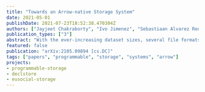```yaml
---
title: "Towards an Arrow-native Storage System"
date: 2021-05-01
publishDate: 2021-07-23T18:52:38.470304Z
authors: ["Jayjeet Chakraborty", "Ivo Jimenez", "Sebastiaan Alvarez Rodriguez", "Alexandru Uta", "Jeff LeFevre", "Carlos Maltzahn"]
publication_types: ["3"]
abstract: "With the ever-increasing dataset sizes, several file formats like Parquet, ORC, and Avro have been developed to store data efficiently and to save network and interconnect bandwidth at the price of additional CPU utilization. However, with the advent of networks supporting 25-100 Gb/s and storage devices delivering 1,000,000 reqs/sec the CPU has become the bottleneck, trying to keep up feeding data in and out of these fast devices. The result is that data access libraries executed on single clients are often CPU-bound and cannot utilize the scale-out benefits of distributed storage systems. One attractive solution to this problem is to offload data-reducing processing and filtering tasks to the storage layer. However, modifying legacy storage systems to support compute offloading is often tedious and requires extensive understanding of the internals. Previous approaches re-implemented functionality of data processing frameworks and access library for a particular storage system, a duplication of effort that might have to be repeated for different storage systems. In this paper, we introduce a new design paradigm that allows extending programmable object storage systems to embed existing, widely used data processing frameworks and access libraries into the storage layer with minimal modifications. In this approach data processing frameworks and access libraries can evolve independently from storage systems while leveraging the scale-out and availability properties of distributed storage systems. We present one example implementation of our design paradigm using Ceph, Apache Arrow, and Parquet. We provide a brief performance evaluation of our implementation and discuss key results."
featured: false
publication: "arXiv:2105.09894 [cs.DC]"
tags: ["papers", "programmable", "storage", "systems", "arrow"]
projects:
- programmable-storage
- declstore
- eusocial-storage
---
```

